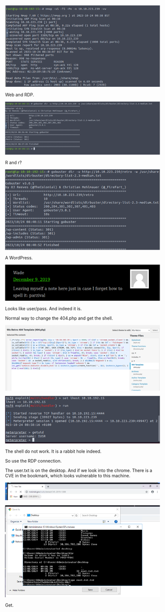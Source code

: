 ![image-20231024153840976](./assets/image-20231024153840976.png)

Web and RDP.

![image-20231024153739591](./assets/image-20231024153739591.png)

R and r?

![image-20231024154115448](./assets/image-20231024154115448.png)

A WordPress.

![image-20231024155136879](./assets/image-20231024155136879.png)

Looks like user/pass. And indeed it is.

Normal way to change the 404.php and get the shell.

![image-20231024155728142](./assets/image-20231024155728142.png)

![image-20231024155825335](./assets/image-20231024155825335.png)

The shell do not work. It is a rabbit hole indeed.

So use the RDP connection.

The user.txt is on the desktop. And if we look into the chrome. There is a CVE in the bookmark, which looks vulnerable to this machine.

![image-20231024162513723](./assets/image-20231024162513723.png)

![image-20231024163247578](./assets/image-20231024163247578.png)

Get.